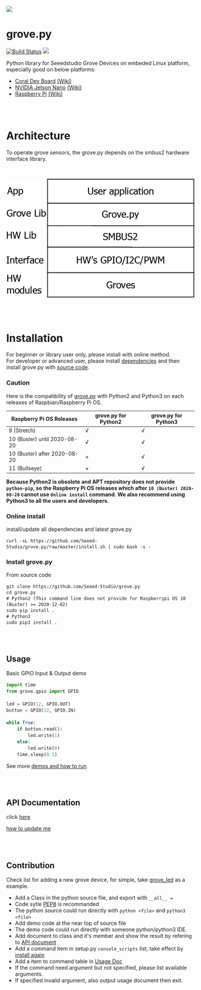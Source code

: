 ![](https://user-images.githubusercontent.com/4081906/55451417-67559d00-5605-11e9-96b3-4c6bdd3e770c.png)

grove.py
========

[![Build Status](https://travis-ci.org/Seeed-Studio/grove.py.svg?branch=master)](https://travis-ci.org/Seeed-Studio/grove.py)
[![](https://img.shields.io/pypi/v/grove.py.svg)](https://pypi.python.org/pypi/grove.py)

Python library for Seeedstudio Grove Devices on embeded Linux platform, especially good on below platforms:
- [Coral Dev Board](https://www.seeedstudio.com/Coral-Dev-Board-p-2900.html) [(Wiki)](http://wiki.seeedstudio.com/Grove_Base_Hat_for_Raspberry_Pi/#software)
- [NVIDIA Jetson Nano](https://www.seeedstudio.com/NVIDIA-Jetson-Nano-Development-Kit-p-2916.html) [(Wiki)](http://wiki.seeedstudio.com/Grove_Base_Hat_for_Raspberry_Pi/#software)
- [Raspberry Pi](https://www.seeedstudio.com/category/Boards-c-17.html) [(Wiki)](http://wiki.seeedstudio.com/Grove_Base_Hat_for_Raspberry_Pi/#software)

<br><br>
# Architecture
To operate grove sensors, the grove.py depends on the smbus2 hardware interface library.

<br>

![](images/grove-py-arch.png)

<br><br>
# Installation
For beginner or library user only, please install with online method.<br>
For developer or advanced user, please install [dependencies](doc/INSTALL.md#install-dependencies)
and then install grove.py with [source code](#install-grovepy).

### Caution

Here is the compatibility of [grove.py](https://github.com/Seeed-Studio/grove.py) with Python2 and Python3 on each releases of Raspbian/Raspberry Pi OS.

| Raspberry Pi OS Releases | grove.py for Python2 | grove.py for Python3 |
| ---- | ---- | ---- |
| 9 (Stretch) | √ | √ |
| 10 (Buster) until 2020-08-20 | √ | √ |
| 10 (Buster) after 2020-08-20 | × | √ |
| 11 (Bullseye) | × | √ |

**Because Python2 is obsolete and APT repository does not provide `python-pip`, so the Raspberry Pi OS releases which after `10 (Buster) 2020-08-20` cannot use `Online install` command. We also recommend using Python3 to all the users and developers.**

### Online install
install/update all dependencies and latest grove.py
```shell
curl -sL https://github.com/Seeed-Studio/grove.py/raw/master/install.sh | sudo bash -s -
```

### Install grove.py
From source code
```shell
git clone https://github.com/Seeed-Studio/grove.py
cd grove.py
# Python2 (This command line does not provide for Raspberrypi OS 10 (Buster) >= 2020-12-02)
sudo pip install .
# Python3 
sudo pip3 install .
```

<br><br>
## Usage
Basic GPIO Input & Output demo
```python
import time
from grove.gpio import GPIO

led = GPIO(12, GPIO.OUT)
button = GPIO(22, GPIO.IN)

while True:
    if button.read():
        led.write(1)
    else:
        led.write(0)
    time.sleep(0.1)
```
See more [demos and how to run](doc/README.md)

<br><br>
## API Documentation
click [here](https://seeed-studio.github.io/grove.py)

[how to update me](sphinx/README.md)

<br><br>
## Contribution
Check list for adding a new grove device, for simple, take [grove_led](grove/grove_led.py) as a example.
- Add a Class in the python source file, and export with `__all__ =`
- Code sytle [PEP8](https://www.python.org/dev/peps/pep-0008) is recommanded
- The python source could run directly with `python <file>` and `python3 <file>`
- Add demo code at the near top of source file
- The demo code could run directly with someone python/python3 IDE.
- Add document to class and it's member and show the result by refering to [API document](#api-documentation)
- Add a command item in setup.py `console_scripts` list, take effect by [install again](#install-grovepy)
- Add a item to command table in [Usage Doc](doc/README.md)
- If the command need argument but not specified, please list available arguments.
- If specified invalid argument, also output usage document then exit.
